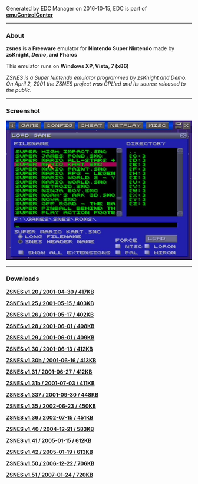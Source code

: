 Generated by EDC Manager on 2016-10-15, EDC is part of [**emuControlCenter**](https://github.com/PhoenixInteractiveNL/emuControlCenter/wiki)
***
### About
**zsnes** is a **Freeware** emulator for **Nintendo Super Nintendo** made by **zsKnight, _Demo_, and Pharos**

This emulator runs on **Windows XP, Vista, 7 (x86)**

_ZSNES is a Super Nintendo emulator programmed by zsKnight and _Demo_. On April 2, 2001 the ZSNES project was GPL'ed and its source released to the public._

***
### Screenshot
![](https://raw.githubusercontent.com/PhoenixInteractiveNL/edc-masterhook/master/downloadhooks/zsnes/zsnes_screen.jpg)
***
### Downloads
[**ZSNES v1.20 / 2001-04-30 / 417KB**](https://github.com/PhoenixInteractiveNL/edc-repo0001/raw/master/zsnes/1.20.7z)

[**ZSNES v1.25 / 2001-05-15 / 403KB**](https://github.com/PhoenixInteractiveNL/edc-repo0001/raw/master/zsnes/1.25.7z)

[**ZSNES v1.26 / 2001-05-17 / 402KB**](https://github.com/PhoenixInteractiveNL/edc-repo0001/raw/master/zsnes/1.26.7z)

[**ZSNES v1.28 / 2001-06-01 / 408KB**](https://github.com/PhoenixInteractiveNL/edc-repo0001/raw/master/zsnes/1.28.7z)

[**ZSNES v1.29 / 2001-06-01 / 409KB**](https://github.com/PhoenixInteractiveNL/edc-repo0001/raw/master/zsnes/1.29.7z)

[**ZSNES v1.30 / 2001-06-13 / 412KB**](https://github.com/PhoenixInteractiveNL/edc-repo0001/raw/master/zsnes/1.30.7z)

[**ZSNES v1.30b / 2001-06-16 / 413KB**](https://github.com/PhoenixInteractiveNL/edc-repo0001/raw/master/zsnes/1.30b.7z)

[**ZSNES v1.31 / 2001-06-27 / 412KB**](https://github.com/PhoenixInteractiveNL/edc-repo0001/raw/master/zsnes/1.31.7z)

[**ZSNES v1.31b / 2001-07-03 / 411KB**](https://github.com/PhoenixInteractiveNL/edc-repo0001/raw/master/zsnes/1.31b.7z)

[**ZSNES v1.337 / 2001-09-30 / 448KB**](https://github.com/PhoenixInteractiveNL/edc-repo0001/raw/master/zsnes/1.337.7z)

[**ZSNES v1.35 / 2002-06-23 / 450KB**](https://github.com/PhoenixInteractiveNL/edc-repo0001/raw/master/zsnes/1.35.7z)

[**ZSNES v1.36 / 2002-07-15 / 451KB**](https://github.com/PhoenixInteractiveNL/edc-repo0001/raw/master/zsnes/1.36.7z)

[**ZSNES v1.40 / 2004-12-21 / 583KB**](https://github.com/PhoenixInteractiveNL/edc-repo0001/raw/master/zsnes/1.40.7z)

[**ZSNES v1.41 / 2005-01-15 / 612KB**](https://github.com/PhoenixInteractiveNL/edc-repo0001/raw/master/zsnes/1.41.7z)

[**ZSNES v1.42 / 2005-01-19 / 613KB**](https://github.com/PhoenixInteractiveNL/edc-repo0001/raw/master/zsnes/1.42.7z)

[**ZSNES v1.50 / 2006-12-22 / 706KB**](https://github.com/PhoenixInteractiveNL/edc-repo0001/raw/master/zsnes/1.50.7z)

[**ZSNES v1.51 / 2007-01-24 / 720KB**](https://github.com/PhoenixInteractiveNL/edc-repo0001/raw/master/zsnes/1.51.7z)

